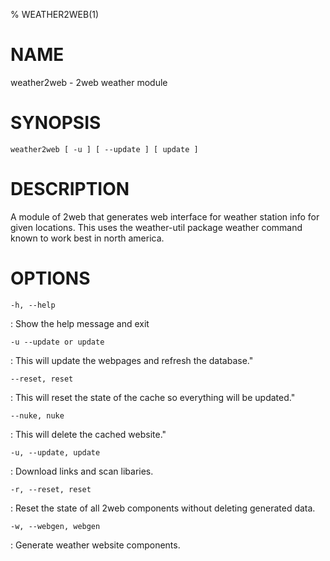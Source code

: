% WEATHER2WEB(1)

NAME
====

weather2web - 2web weather module

SYNOPSIS
========

`weather2web [ -u ] [ --update ] [ update ]`

DESCRIPTION
===========

A module of 2web that generates web interface for weather station info for given locations. This uses the weather-util package weather command known to work best in north america.

OPTIONS
=======

`-h, --help`

:   Show the help message and exit

`-u --update or update`

:  This will update the webpages and refresh the database."

`--reset, reset`

:  This will reset the state of the cache so everything will be updated."

`--nuke, nuke`

:   This will delete the cached website."

`-u, --update, update`

:   Download links and scan libaries.

`-r, --reset, reset`

:   Reset the state of all 2web components without deleting generated data.

`-w, --webgen, webgen`

:   Generate weather website components.
